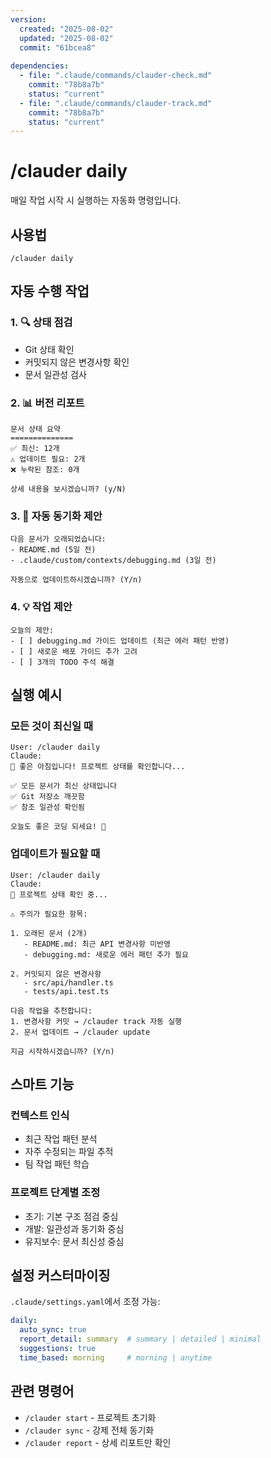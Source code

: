 ```yaml
---
version:
  created: "2025-08-02"
  updated: "2025-08-02"
  commit: "61bcea8"
  
dependencies:
  - file: ".claude/commands/clauder-check.md"
    commit: "78b8a7b"
    status: "current"
  - file: ".claude/commands/clauder-track.md"
    commit: "78b8a7b"
    status: "current"
---
```


# /clauder daily

매일 작업 시작 시 실행하는 자동화 명령입니다.

## 사용법

```
/clauder daily
```

## 자동 수행 작업

### 1. 🔍 상태 점검
- Git 상태 확인
- 커밋되지 않은 변경사항 확인
- 문서 일관성 검사

### 2. 📊 버전 리포트
```
문서 상태 요약
==============
✅ 최신: 12개
⚠️ 업데이트 필요: 2개
❌ 누락된 참조: 0개

상세 내용을 보시겠습니까? (y/N)
```

### 3. 🔄 자동 동기화 제안
```
다음 문서가 오래되었습니다:
- README.md (5일 전)
- .claude/custom/contexts/debugging.md (3일 전)

자동으로 업데이트하시겠습니까? (Y/n)
```

### 4. 💡 작업 제안
```
오늘의 제안:
- [ ] debugging.md 가이드 업데이트 (최근 에러 패턴 반영)
- [ ] 새로운 배포 가이드 추가 고려
- [ ] 3개의 TODO 주석 해결
```

## 실행 예시

### 모든 것이 최신일 때
```
User: /clauder daily
Claude:
🌅 좋은 아침입니다! 프로젝트 상태를 확인합니다...

✅ 모든 문서가 최신 상태입니다
✅ Git 저장소 깨끗함
✅ 참조 일관성 확인됨

오늘도 좋은 코딩 되세요! 🚀
```

### 업데이트가 필요할 때
```
User: /clauder daily
Claude:
🌅 프로젝트 상태 확인 중...

⚠️ 주의가 필요한 항목:

1. 오래된 문서 (2개)
   - README.md: 최근 API 변경사항 미반영
   - debugging.md: 새로운 에러 패턴 추가 필요

2. 커밋되지 않은 변경사항
   - src/api/handler.ts
   - tests/api.test.ts

다음 작업을 추천합니다:
1. 변경사항 커밋 → /clauder track 자동 실행
2. 문서 업데이트 → /clauder update

지금 시작하시겠습니까? (Y/n)
```

## 스마트 기능

### 컨텍스트 인식
- 최근 작업 패턴 분석
- 자주 수정되는 파일 추적
- 팀 작업 패턴 학습

### 프로젝트 단계별 조정
- 초기: 기본 구조 점검 중심
- 개발: 일관성과 동기화 중심  
- 유지보수: 문서 최신성 중심

## 설정 커스터마이징

`.claude/settings.yaml`에서 조정 가능:
```yaml
daily:
  auto_sync: true
  report_detail: summary  # summary | detailed | minimal
  suggestions: true
  time_based: morning     # morning | anytime
```

## 관련 명령어
- `/clauder start` - 프로젝트 초기화
- `/clauder sync` - 강제 전체 동기화
- `/clauder report` - 상세 리포트만 확인